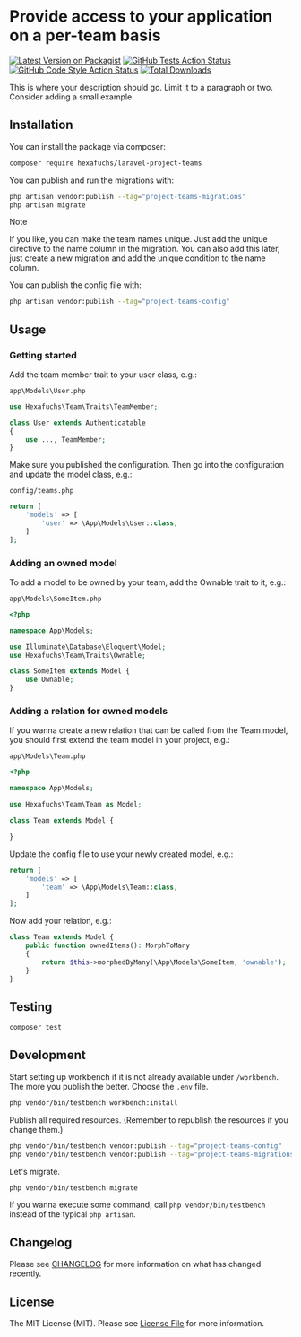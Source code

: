 # Provide access to your application on a per-team basis

[![Latest Version on Packagist](https://img.shields.io/packagist/v/hexafuchs/laravel-project-teams.svg?style=flat-square)](https://packagist.org/packages/hexafuchs/laravel-project-teams)
[![GitHub Tests Action Status](https://img.shields.io/github/actions/workflow/status/hexafuchs/laravel-project-teams/run-tests.yml?branch=main&label=tests&style=flat-square)](https://github.com/hexafuchs/laravel-project-teams/actions?query=workflow%3Arun-tests+branch%3Amain)
[![GitHub Code Style Action Status](https://img.shields.io/github/actions/workflow/status/hexafuchs/laravel-project-teams/fix-php-code-style-issues.yml?branch=main&label=code%20style&style=flat-square)](https://github.com/hexafuchs/laravel-project-teams/actions?query=workflow%3A"Fix+PHP+code+style+issues"+branch%3Amain)
[![Total Downloads](https://img.shields.io/packagist/dt/hexafuchs/laravel-project-teams.svg?style=flat-square)](https://packagist.org/packages/hexafuchs/laravel-project-teams)

This is where your description should go. Limit it to a paragraph or two. Consider adding a small example.

## Installation

You can install the package via composer:

```bash
composer require hexafuchs/laravel-project-teams
```

You can publish and run the migrations with:

```bash
php artisan vendor:publish --tag="project-teams-migrations"
php artisan migrate
```

> [!NOTE]
> If you like, you can make the team names unique. Just add the unique directive to the name column in the migration. 
> You can also add this later, just create a new migration and add the unique condition to the name column.  

You can publish the config file with:

```bash
php artisan vendor:publish --tag="project-teams-config"
```

## Usage

### Getting started

Add the team member trait to your user class, e.g.:

`app\Models\User.php`
```php
use Hexafuchs\Team\Traits\TeamMember;

class User extends Authenticatable
{
    use ..., TeamMember;
}
```

Make sure you published the configuration. Then go into the configuration and update the model class, e.g.:

`config/teams.php`
```php
return [
    'models' => [
        'user' => \App\Models\User::class,
    ]
];

```

### Adding an owned model

To add a model to be owned by your team, add the Ownable trait to it, e.g.:

`app\Models\SomeItem.php`
```php
<?php

namespace App\Models;

use Illuminate\Database\Eloquent\Model;
use Hexafuchs\Team\Traits\Ownable;

class SomeItem extends Model {
    use Ownable;
}
```

### Adding a relation for owned models

If you wanna create a new relation that can be called from the Team model, you should first extend the team model in 
your project, e.g.:

`app\Models\Team.php`
```php
<?php

namespace App\Models;

use Hexafuchs\Team\Team as Model;

class Team extends Model {

}
```

Update the config file to use your newly created model, e.g.:
```php
return [
    'models' => [
        'team' => \App\Models\Team::class,
    ]
];

```

Now add your relation, e.g.:
```php
class Team extends Model {
    public function ownedItems(): MorphToMany
    {
        return $this->morphedByMany(\App\Models\SomeItem, 'ownable');
    }
}
```

## Testing

```bash
composer test
```

## Development

Start setting up workbench if it is not already available under `/workbench`. The more you publish the better. Choose 
the `.env` file.

```bash
php vendor/bin/testbench workbench:install
```

Publish all required resources. (Remember to republish the resources if you change them.)

```bash
php vendor/bin/testbench vendor:publish --tag="project-teams-config"
php vendor/bin/testbench vendor:publish --tag="project-teams-migrations"
```

Let's migrate.

```bash
php vendor/bin/testbench migrate
```

If you wanna execute some command, call `php vendor/bin/testbench` instead of the typical `php artisan`.

## Changelog

Please see [CHANGELOG](CHANGELOG.md) for more information on what has changed recently.

## License

The MIT License (MIT). Please see [License File](LICENSE.md) for more information.
